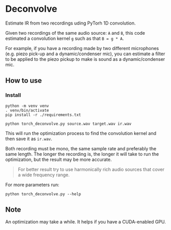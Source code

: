 # Deconvolve
Estimate IR from two recordings uding PyTorh 1D convolution.

Given two recordings of the same audio source: `A` and `B`, this code estimated a convolution kernel `g` such as that `B = g * A`.

For example, if you have a recording made by two different microphones (e.g. piezo pick-up and a dynamic/condenser mic), you can estimate a filter to be applied to the piezo pickup to make is sound as a dynamic/condenser mic.

## How to use

### Install
```shell
python -m venv venv
. venv/bin/activate
pip install -r ./requirements.txt
```

```shell
python torch_deconvolve.py source.wav target.wav ir.wav
```

This will run the optimization process to find the convolution kernel and then save it as `ir.wav`.

Both recording must be mono, the same sample rate and preferably the same length. The longer the recording is, the longer it will take to run the optimization, but the result may be more accurate.

> For better result try to use harmonically rich audio sources that cover a wide frequency range.

For more parameters run:
```shell
python torch_deconvolve.py --help
```
## Note
An optimization may take a while. It helps if you have a CUDA-enabled GPU.

